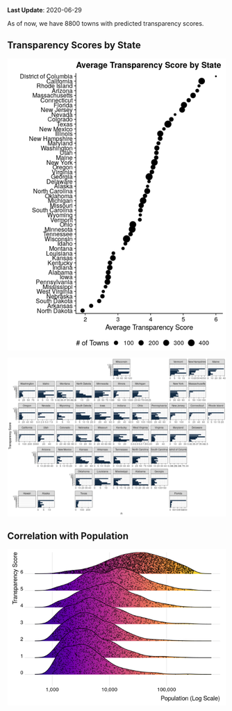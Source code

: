 **Last Update**: 2020-06-29

As of now, we have 8800 towns with predicted transparency scores.

## Transparency Scores by State

![](transparency_scores_descriptive_files/figure-gfm/transparency_state-1.png)<!-- -->

![](transparency_scores_descriptive_files/figure-gfm/state_map-1.png)<!-- -->

## Correlation with Population

![](transparency_scores_descriptive_files/figure-gfm/census_pop-1.png)<!-- -->

